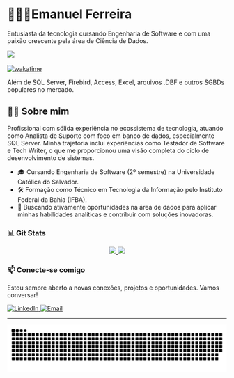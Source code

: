 # 👨🏾‍💻Emanuel Ferreira 
Entusiasta da tecnologia cursando Engenharia de Software e com uma paixão crescente pela área de Ciência de Dados.

<p align="left">
  <a href="https://skillicons.dev">
    <img src="https://skillicons.dev/icons?i=java,php,cs,python,html,css,js,react,ts,figma,mysql,postgres" />
    </a>
</p>

[![wakatime](https://wakatime.com/badge/user/3b5134d5-b349-4fef-a5ba-2b0ad185d1fa.svg)](https://wakatime.com/@3b5134d5-b349-4fef-a5ba-2b0ad185d1fa)

<p>Além de SQL Server, Firebird, Access, Excel, arquivos .DBF e outros SGBDs populares no mercado.</p>

## 👨‍💻 Sobre mim
Profissional com sólida experiência no ecossistema de tecnologia, atuando como Analista de Suporte com foco em banco de dados, especialmente SQL Server. Minha trajetória inclui experiências como Testador de Software e Tech Writer, o que me proporcionou uma visão completa do ciclo de desenvolvimento de sistemas.
- 🎓 Cursando Engenharia de Software (2º semestre) na Universidade Católica do Salvador.
- 🛠️ Formação como Técnico em Tecnologia da Informação pelo Instituto Federal da Bahia (IFBA).
- 🎯 Buscando ativamente oportunidades na área de dados para aplicar minhas habilidades analíticas e contribuir com soluções inovadoras.

### 📊 Git Stats
<div align="center">
  <a href="https://github.com/emn-f">
    <img height="180em" src="https://github-readme-stats.vercel.app/api?username=emn-f&show_icons=true&theme=dark&include_all_commits=true&count_private=true"/>
    <img height="180em" src="https://github-readme-stats.vercel.app/api/top-langs/?username=emn-f&layout=compact&langs_count=7&theme=dark"/>
  </a>
</div>

### 📫 Conecte-se comigo
Estou sempre aberto a novas conexões, projetos e oportunidades. Vamos conversar!
<p align="left">
  <a href="https://www.linkedin.com/in/emanuelferreira/" target="_blank">
    <img src="https://img.shields.io/badge/-LinkedIn-%230077B5?style=for-the-badge&logo=linkedin&logoColor=white" alt="LinkedIn" />
  </a>
  <a href="mailto:emnferreira.wk@gmail.com" target="_blank">
    <img src="https://img.shields.io/badge/-Gmail-%23D14836?style=for-the-badge&logo=email&logoColor=white" alt="Email" />
  </a>
</p>


---

<div align="center">
  <img src="https://raw.githubusercontent.com/platane/platane/output/github-contribution-grid-snake.svg?user=emn-f" alt="Snake animation" />
</div>
